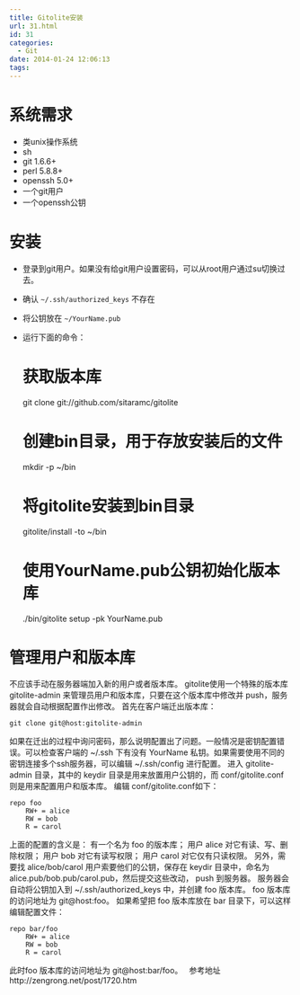 ```yaml
---
title: Gitolite安装
url: 31.html
id: 31
categories:
  - Git
date: 2014-01-24 12:06:13
tags:
---
```


系统需求
====

*   类unix操作系统
*   sh
*   git 1.6.6+
*   perl 5.8.8+
*   openssh 5.0+
*   一个git用户
*   一个openssh公钥

安装
==

*   登录到git用户。如果没有给git用户设置密码，可以从root用户通过su切换过去。
*   确认 `~/.ssh/authorized_keys` 不存在
*   将公钥放在 `~/YourName.pub`
*   运行下面的命令：

    # 获取版本库
    git clone git://github.com/sitaramc/gitolite
    # 创建bin目录，用于存放安装后的文件
    mkdir -p ~/bin
    # 将gitolite安装到bin目录
    gitolite/install -to ~/bin
    # 使用YourName.pub公钥初始化版本库
    ./bin/gitolite setup -pk YourName.pub

管理用户和版本库
========

不应该手动在服务器端加入新的用户或者版本库。 gitolite使用一个特殊的版本库 gitolite-admin 来管理员用户和版本库，只要在这个版本库中修改并 push，服务器就会自动根据配置作出修改。 首先在客户端迁出版本库：

    git clone git@host:gitolite-admin

如果在迁出的过程中询问密码，那么说明配置出了问题。一般情况是密钥配置错误。可以检查客户端的 ~/.ssh 下有没有 YourName 私钥。如果需要使用不同的密钥连接多个ssh服务器，可以编辑 ~/.ssh/config 进行配置。 进入 gitolite-admin 目录，其中的 keydir 目录是用来放置用户公钥的，而 conf/gitolite.conf 则是用来配置用户和版本库。 编辑 conf/gitolite.conf如下：

    repo foo
        RW+ = alice
        RW = bob
        R = carol

上面的配置的含义是： 有一个名为 foo 的版本库； 用户 alice 对它有读、写、删除权限； 用户 bob 对它有读写权限； 用户 carol 对它仅有只读权限。 另外，需要找 alice/bob/carol 用户索要他们的公钥，保存在 keydir 目录中，命名为 alice.pub/bob.pub/carol.pub，然后提交这些改动， push 到服务器。 服务器会自动将公钥加入到 ~/.ssh/authorized_keys 中，并创建 foo 版本库。 foo 版本库的访问地址为 git@host:foo。 如果希望把 foo 版本库放在 bar 目录下，可以这样编辑配置文件：

    repo bar/foo
        RW+ = alice
        RW = bob
        R = carol

此时foo 版本库的访问地址为 git@host:bar/foo。   参考地址http://zengrong.net/post/1720.htm